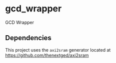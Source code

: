 # gcd_wrapper
GCD Wrapper

## Dependencies

This project uses the `axi2sram` generator located at https://github.com/thenextged/axi2sram
